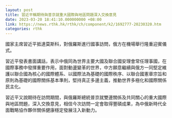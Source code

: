 ```yaml
---
layout: post
title: 習近平稱期待與普京就重大國際與地區問題深入交換意見
date: 2023-03-20 18:41:10.000000000 +08:00
link: https://news.rthk.hk/rthk/ch/component/k2/1692777-20230320.htm
categories: rthk
---
```


國家主席習近平抵達莫斯科，對俄羅斯進行國事訪問，俄方在機場舉行隆重迎賓儀式。

習近平發表書面講話，表示中俄同為世界主要大國及聯合國安理會常任理事國，在國際事務中發揮重要作用，面對動盪變革的世界，中方願意繼續與俄方一同堅定維護以聯合國為核心的國際體系、以國際法為基礎的國際秩序、以聯合國憲章宗旨和原則為基礎的國際關係基本準則，堅持真正多邊主義，推動世界多極化和國際關係民主化。

習近平又說期待在訪問期間，與俄羅斯總統普京就雙邊關係及共同關心的重大國際與地區問題，深入交換意見，相信今次訪問一定會取得豐碩成果，為中俄新時代全面戰略協作夥伴關係健康穩定發展注入新動力。
